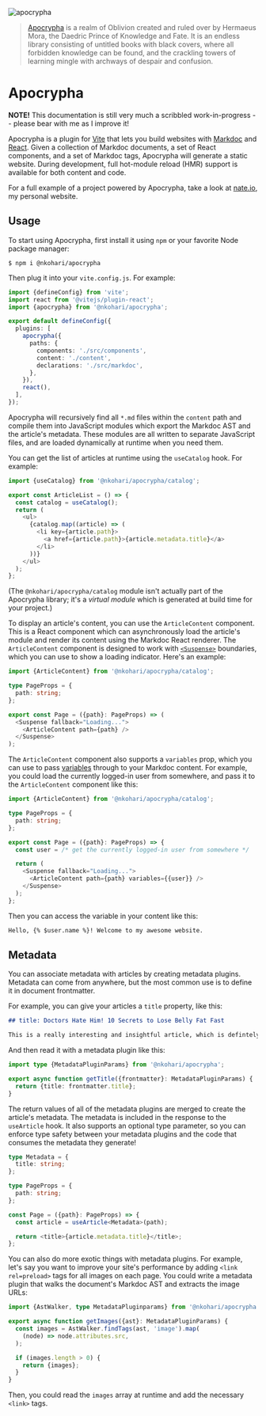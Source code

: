 ![apocrypha](https://github.com/nkohari/apocrypha/assets/1576/7261d298-96ca-4d6e-8b06-055a42f61016)

> [Apocrypha](https://elderscrolls.fandom.com/wiki/Apocrypha) is a realm of Oblivion created and ruled over by Hermaeus Mora, the Daedric Prince of Knowledge and Fate. It is an endless library consisting of untitled books with black covers, where all forbidden knowledge can be found, and the crackling towers of learning mingle with archways of despair and confusion.

# Apocrypha

**NOTE!** This documentation is still very much a scribbled work-in-progress -- please bear with me as I improve it!

Apocrypha is a plugin for [Vite](https://vite.dev) that lets you build websites with [Markdoc](https://markdoc.dev) and [React](https://react.dev). Given a collection of Markdoc documents, a set of React components, and a set of Markdoc tags, Apocrypha will generate a static website. During development, full hot-module reload (HMR) support is available for both content and code.

For a full example of a project powered by Apocrypha, take a look at [nate.io](https://github.com/nkohari/nate.io), my personal website.

## Usage

To start using Apocrypha, first install it using `npm` or your favorite Node package manager:

```
$ npm i @nkohari/apocrypha
```

Then plug it into your `vite.config.js`. For example:

```ts
import {defineConfig} from 'vite';
import react from '@vitejs/plugin-react';
import {apocrypha} from '@nkohari/apocrypha';

export default defineConfig({
  plugins: [
    apocrypha({
      paths: {
        components: './src/components',
        content: './content',
        declarations: './src/markdoc',
      },
    }),
    react(),
  ],
});
```

Apocrypha will recursively find all `*.md` files within the `content` path and compile them into JavaScript modules which export the Markdoc AST and the article's metadata. These modules are all written to separate JavaScript files, and are loaded dynamically at runtime when you need them.

You can get the list of articles at runtime using the `useCatalog` hook. For example:

```ts
import {useCatalog} from '@nkohari/apocrypha/catalog';

export const ArticleList = () => {
  const catalog = useCatalog();
  return (
    <ul>
      {catalog.map((article) => (
        <li key={article.path}>
          <a href={article.path}>{article.metadata.title}</a>
        </li>
      ))}
    </ul>
  );
};
```

(The `@nkohari/apocrypha/catalog` module isn't actually part of the Apocrypha library; it's a _virtual module_ which is generated at build time for your project.)

To display an article's content, you can use the `ArticleContent` component. This is a React component which can asynchronously load the article's module and render its content using the Markdoc React renderer. The `ArticleContent` component is designed to work with [`<Suspense>`](https://react.dev/reference/react/Suspense) boundaries, which you can use to show a loading indicator. Here's an example:

```ts
import {ArticleContent} from '@nkohari/apocrypha/catalog';

type PageProps = {
  path: string;
};

export const Page = ({path}: PageProps) => (
  <Suspense fallback="Loading...">
    <ArticleContent path={path} />
  </Suspense>
);
```

The `ArticleContent` component also supports a `variables` prop, which you can use to pass [variables](https://markdoc.dev/docs/variables) through to your Markdoc content. For example, you could load the currently logged-in user from somewhere, and pass it to the `ArticleContent` component like this:

```ts
import {ArticleContent} from '@nkohari/apocrypha/catalog';

type PageProps = {
  path: string;
};

export const Page = ({path}: PageProps) => {
  const user = /* get the currently logged-in user from somewhere */

  return (
    <Suspense fallback="Loading...">
      <ArticleContent path={path} variables={{user}} />
    </Suspense>
  );
};
```

Then you can access the variable in your content like this:

```md
Hello, {% $user.name %}! Welcome to my awesome website.
```

## Metadata

You can associate metadata with articles by creating metadata plugins. Metadata can come from anywhere, but the most common use is to define it in document frontmatter.

For example, you can give your articles a `title` property, like this:

```md
## title: Doctors Hate Him! 10 Secrets to Lose Belly Fat Fast

This is a really interesting and insightful article, which is defintely not clickbait.
```

And then read it with a metadata plugin like this:

```ts
import type {MetadataPluginParams} from '@nkohari/apocrypha';

export async function getTitle({frontmatter}: MetadataPluginParams) {
  return {title: frontmatter.title};
}
```

The return values of all of the metadata plugins are merged to create the article's metadata. The metadata is included in the response to the `useArticle` hook. It also supports an optional type parameter, so you can enforce type safety between your metadata plugins and the code that consumes the metadata they generate!

```ts
type Metadata = {
  title: string;
};

type PageProps = {
  path: string;
};

const Page = ({path}: PageProps) => {
  const article = useArticle<Metadata>(path);

  return <title>{article.metadata.title}</title>;
};
```

You can also do more exotic things with metadata plugins. For example, let's say you want to improve your site's performance by adding `<link rel=preload>` tags for all images on each page. You could write a metadata plugin that walks the document's Markdoc AST and extracts the image URLs:

```ts
import {AstWalker, type MetadataPluginparams} from '@nkohari/apocrypha';

export async function getImages({ast}: MetadataPluginParams) {
  const images = AstWalker.findTags(ast, 'image').map(
    (node) => node.attributes.src,
  );

  if (images.length > 0) {
    return {images};
  }
}
```

Then, you could read the `images` array at runtime and add the necessary `<link>` tags.
